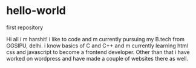 # hello-world
first repository

Hi all i m harshit! i like to code and m currently pursuing my B.tech from GGSIPU, delhi.
i know basics of C and C++ and m currently learning html css and javascript to become a frontend developer.
Other than that i have worked on wordpress and have made a couple of websites there as well.
